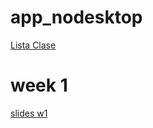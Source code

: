 # app_nodesktop

[Lista Clase](https://docs.google.com/spreadsheets/d/1wR7xdlQIhqT0iQ-TpZw_Xwai7LDRrYSrY8XyZFjdAww/edit?usp=sharing)

# week 1
[slides w1](https://docs.google.com/presentation/d/1w8Rl7XRUfekj6vktcnPJI_qYzOgNQ4zbeZ5atnAQQ4M/edit?usp=sharing)
